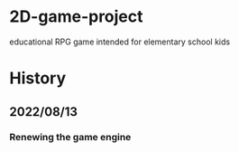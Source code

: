 # 2D-game-project

educational RPG game intended for elementary school kids

# History

## 2022/08/13

### Renewing the game engine
